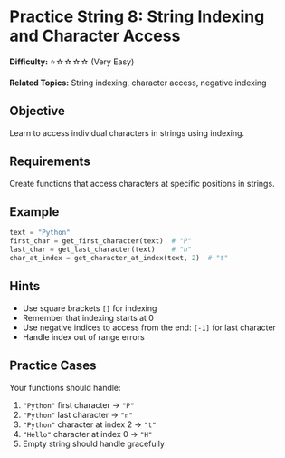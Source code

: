 # Practice String 8: String Indexing and Character Access

**Difficulty:** ⭐☆☆☆☆ (Very Easy)

**Related Topics:** String indexing, character access, negative indexing

## Objective

Learn to access individual characters in strings using indexing.

## Requirements

Create functions that access characters at specific positions in strings.

## Example

```python
text = "Python"
first_char = get_first_character(text)  # "P"
last_char = get_last_character(text)    # "n"
char_at_index = get_character_at_index(text, 2)  # "t"
```

## Hints

- Use square brackets `[]` for indexing
- Remember that indexing starts at 0
- Use negative indices to access from the end: `[-1]` for last character
- Handle index out of range errors

## Practice Cases

Your functions should handle:

1. `"Python"` first character → `"P"`
2. `"Python"` last character → `"n"`
3. `"Python"` character at index 2 → `"t"`
4. `"Hello"` character at index 0 → `"H"`
5. Empty string should handle gracefully